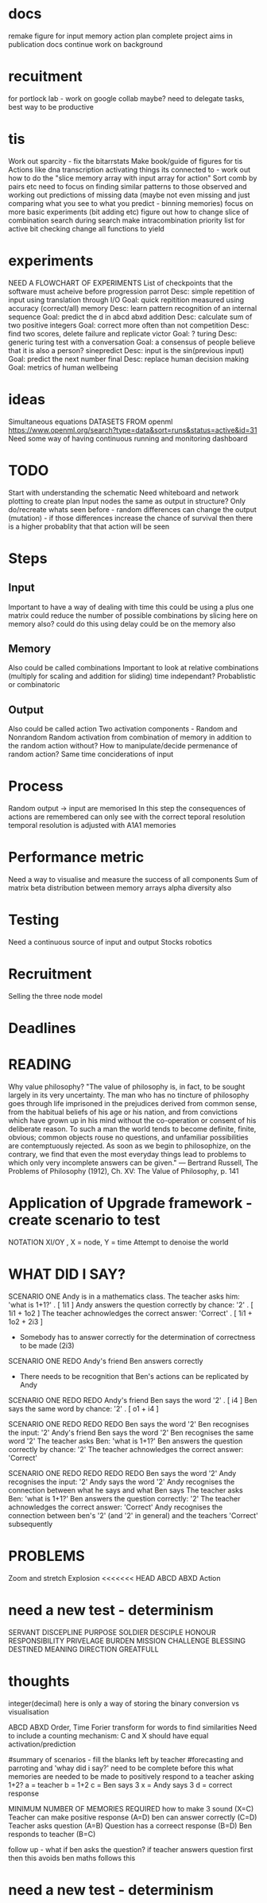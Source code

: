 # docs
remake figure for input memory action plan
complete project aims in publication docs
continue work on background

# recuitment
for portlock lab - work on google collab maybe?
need to delegate tasks, best way to be productive

# tis
Work out sparcity - fix the bitarrstats
Make book/guide of figures for tis
Actions like dna transcription
activating things its connected to - work out how to do the "slice memory array with input array for action"
Sort comb by pairs etc
need to focus on finding similar patterns to those observed and working out predictions of missing data (maybe not even missing and just comparing what you see to what you predict - binning memories)
focus on more basic experiments (bit adding etc)
figure out how to change slice of combination search during search
make intracombination priority list for active bit checking
change all functions to yield

# experiments
NEED A FLOWCHART OF EXPERIMENTS
List of checkpoints that the software must acheive before progression
parrot
    Desc: simple repetition of input using translation through I/O
    Goal: quick repitition measured using accuracy (correct/all)
memory
    Desc: learn pattern recognition of an internal sequence
	Goal: predict the d in abcd abxd
addition
	Desc: calculate sum of two positive integers
    Goal: correct more often than not
competition
    Desc: find two scores, delete failure and replicate victor 
    Goal: ?
turing
    Desc: generic turing test with a conversation
    Goal: a consensus of people believe that it is also a person?
sinepredict
    Desc: input is the sin(previous input)
    Goal: predict the next number
final
    Desc: replace human decision making
    Goal: metrics of human wellbeing

# ideas
Simultaneous equations
DATASETS FROM openml https://www.openml.org/search?type=data&sort=runs&status=active&id=31
Need some way of having continuous running and monitoring dashboard

# TODO
Start with understanding the schematic
Need whiteboard and network plotting to create plan
Input nodes the same as output in structure?
Only do/recreate whats seen before - random differences can change the output (mutation) - if those  differences increase the chance of survival then there is a higher probablity that that action will be seen

# Steps
## Input
Important to have a way of dealing with time
	this could be using a plus one matrix
		could reduce the number of possible combinations by slicing here
		on memory also?
	could do this using delay
		could be on the memory also

## Memory
Also could be called combinations
Important to look at relative combinations (multiply for scaling and addition for sliding)
time independant?
Probablistic or combinatoric

## Output
Also could be called action
Two activation components - Random and Nonrandom
Random activation from combination of memory
	in addition to the random action without?
	How to manipulate/decide permenance of random action?
Same time conciderations of input

# Process
Random output -> input are memorised
    In this step the consequences of actions are remembered
    can only see with the correct teporal resolution
        temporal resolution is adjusted with A1A1 memories
 
# Performance metric
Need a way to visualise and measure the success of all components
	Sum of matrix
	beta distribution between memory arrays
	alpha diversity also

# Testing
Need a continuous source of input and output
Stocks
robotics

# Recruitment
Selling the three node model

# Deadlines

# READING
Why value philosophy?
"The value of philosophy is, in fact, to be sought largely in its very uncertainty. The man who has no tincture of philosophy goes through life imprisoned in the prejudices derived from common sense, from the habitual beliefs of his age or his nation, and from convictions which have grown up in his mind without the co-operation or consent of his deliberate reason. To such a man the world tends to become definite, finite, obvious; common objects rouse no questions, and unfamiliar possibilities are contemptuously rejected. As soon as we begin to philosophize, on the contrary, we find that even the most everyday things lead to problems to which only very incomplete answers can be given."
— Bertrand Russell, The Problems of Philosophy (1912), Ch. XV: The Value of Philosophy, p. 141

# Application of Upgrade framework - create scenario to test
NOTATION XI/OY , X = node, Y = time
Attempt to denoise the world

# WHAT DID I SAY?


SCENARIO ONE
Andy is in a mathematics class. The teacher asks him: 'what is 1+1?' . [ 1i1 ]
Andy answers the question correctly by chance: '2' . [ 1i1 + 1o2 ]
The teacher achnowledges the correct answer: 'Correct' . [ 1i1 + 1o2 + 2i3 ] 
- Somebody has to answer correctly for the determination of correctness to be made (2i3)

SCENARIO ONE REDO
Andy's friend Ben answers correctly 
- There needs to be recognition that Ben's actions can be replicated by Andy

SCENARIO ONE REDO REDO
Andy's friend Ben says the word '2' . [ i4 ]
Ben says the same word by chance: '2' . [ o1 + i4 ]

SCENARIO ONE REDO REDO REDO
Ben says the word '2'
Ben recognises the input: '2'
Andy's friend Ben says the word '2'
Ben recognises the same word '2'
The teacher asks Ben: 'what is 1+1?'
Ben answers the question correctly by chance: '2'
The teacher achnowledges the correct answer: 'Correct'

SCENARIO ONE REDO REDO REDO REDO
Ben says the word '2'
Andy recognises the input: '2'
Andy says the word '2'
Andy recognises the connection between what he says and what Ben says
The teacher asks Ben: 'what is 1+1?'
Ben answers the question correctly: '2'
The teacher achnowledges the correct answer: 'Correct'
Andy recognises the connection between ben's '2' (and '2' in general) and the teachers 'Correct' subsequently

# PROBLEMS
Zoom and stretch
Explosion
<<<<<<< HEAD
ABCD ABXD
Action

# need a new test - determinism
SERVANT
DISCEPLINE
PURPOSE
SOLDIER
DESCIPLE
HONOUR
RESPONSIBILITY
PRIVELAGE
BURDEN
MISSION
CHALLENGE
BLESSING
DESTINED
MEANING
DIRECTION
GREATFULL

# thoughts
integer(decimal) here is only a way of storing the binary
conversion vs visualisation

ABCD ABXD
Order, Time
Forier transform for words to find similarities
Need to include a counting mechanism:
C and X should have equal activation/prediction

#summary of scenarios - fill the blanks left by teacher
#forecasting and parroting and 'whay did i say?' need to be complete before this
what memories are needed to be made to positively respond to a teacher asking 1+2?
a = teacher
b = 1+2
c = Ben says 3
x = Andy says 3
d = correct response

MINIMUM NUMBER OF MEMORIES REQUIRED
how to make 3 sound (X=C)
Teacher can make positive response (A=D)
ben can answer correctly (C=D)
Teacher asks question (A=B)
Question has a correect response (B=D)
Ben responds to teacher (B=C)

follow up - what if ben asks the question?
if teacher answers question first then this avoids ben
maths follows this

# need a new test - determinism
